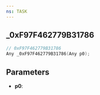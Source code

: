 ```yaml
---
ns: TASK
---
```

## _0xF97F462779B31786

```c
// 0xF97F462779B31786
Any _0xF97F462779B31786(Any p0);
```

## Parameters
* **p0**:
